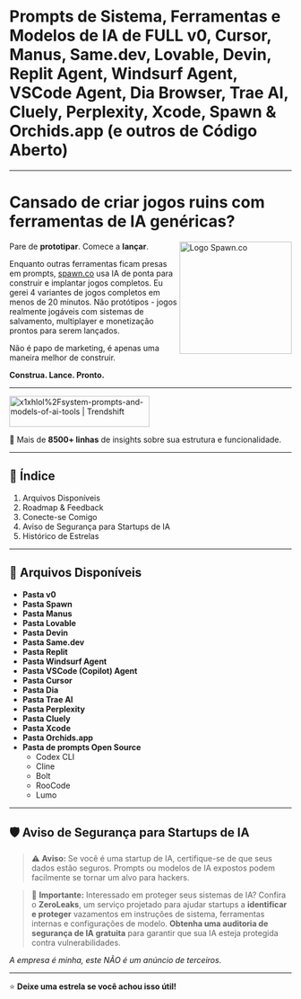 # **Prompts de Sistema, Ferramentas e Modelos de IA de FULL v0, Cursor, Manus, Same.dev, Lovable, Devin, Replit Agent, Windsurf Agent, VSCode Agent, Dia Browser, Trae AI, Cluely, Perplexity, Xcode, Spawn & Orchids.app (e outros de Código Aberto)**

---

# Cansado de criar jogos ruins com ferramentas de IA genéricas?
<a href="https://spawn.co" target="_blank" rel="noopener noreferrer">
  <img width="200" height="200" alt="Logo Spawn.co" src="https://github.com/user-attachments/assets/669cef9b-eec1-4add-9a02-fb7e12602126" align="right" />
</a>

Pare de **prototipar**. Comece a **lançar**.

Enquanto outras ferramentas ficam presas em prompts, [spawn.co](https://www.spawn.co/) usa IA de ponta para construir e implantar jogos completos. Eu gerei 4 variantes de jogos completos em menos de 20 minutos. Não protótipos - jogos realmente jogáveis com sistemas de salvamento, multiplayer e monetização prontos para serem lançados.

Não é papo de marketing, é apenas uma maneira melhor de construir.

**Construa. Lance. Pronto.**

---

<a href="https://trendshift.io/repositories/14084" target="_blank"><img src="https://trendshift.io/api/badge/repositories/14084" alt="x1xhlol%2Fsystem-prompts-and-models-of-ai-tools | Trendshift" style="width: 250px; height: 55px;" width="250" height="55"/></a>

📜 Mais de **8500+ linhas** de insights sobre sua estrutura e funcionalidade.


---

## 📑 Índice

1. Arquivos Disponíveis
2. Roadmap & Feedback
3. Conecte-se Comigo
4. Aviso de Segurança para Startups de IA
5. Histórico de Estrelas

---

## 📂 Arquivos Disponíveis

- **Pasta v0**
- **Pasta Spawn**
- **Pasta Manus**
- **Pasta Lovable**
- **Pasta Devin**
- **Pasta Same.dev**
- **Pasta Replit**
- **Pasta Windsurf Agent**
- **Pasta VSCode (Copilot) Agent**
- **Pasta Cursor**
- **Pasta Dia**
- **Pasta Trae AI**
- **Pasta Perplexity**
- **Pasta Cluely**
- **Pasta Xcode**
- **Pasta Orchids.app**
- **Pasta de prompts Open Source**
  - Codex CLI
  - Cline
  - Bolt
  - RooCode
  - Lumo

---
## 🛡️ Aviso de Segurança para Startups de IA

> ⚠️ **Aviso:** Se você é uma startup de IA, certifique-se de que seus dados estão seguros. Prompts ou modelos de IA expostos podem facilmente se tornar um alvo para hackers.

> 🔐 **Importante:** Interessado em proteger seus sistemas de IA?
> Confira o **ZeroLeaks**, um serviço projetado para ajudar startups a **identificar e proteger** vazamentos em instruções de sistema, ferramentas internas e configurações de modelo. **Obtenha uma auditoria de segurança de IA gratuita** para garantir que sua IA esteja protegida contra vulnerabilidades.

*A empresa é minha, este NÃO é um anúncio de terceiros.*

---

⭐ **Deixe uma estrela se você achou isso útil!**